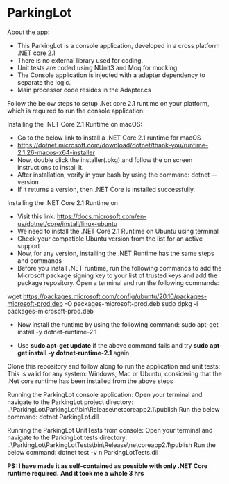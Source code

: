 # ParkingLot
About the app:
- This ParkingLot is a console application, developed in a cross platform .NET core 2.1
- There is no external library used for coding.
- Unit tests are coded using NUnit3 and Moq for mocking
- The Console application is injected with a adapter dependency to separate the logic.
- Main processor code resides in the Adapter.cs

Follow the below steps to setup .Net core 2.1 runtime on your platform, which is required to run the console application:

Installing the .NET Core 2.1 Runtime on macOS:
- Go to the below link to install a .NET Core 2.1 runtime for macOS
- https://dotnet.microsoft.com/download/dotnet/thank-you/runtime-2.1.26-macos-x64-installer
- Now, double click the installer(.pkg) and follow the on screen instructions to install it.
- After installation, verify in your bash by using the command:
  dotnet --version
- If it returns a version, then .NET Core is installed successfully.

Installing the .NET Core 2.1 Runtime on
- Visit this link: https://docs.microsoft.com/en-us/dotnet/core/install/linux-ubuntu
- We need to install the .NET Core 2.1 Runtime on Ubuntu using terminal
- Check your compatible Ubuntu version from the list for an active support
- Now, for any version, installing the .NET Runtime has the same steps and commands
- Before you install .NET runtime, run the following commands to add the Microsoft package signing key to your list of trusted keys and add the   
  package repository. Open a terminal and run the following commands:

wget https://packages.microsoft.com/config/ubuntu/20.10/packages-microsoft-prod.deb -O packages-microsoft-prod.deb
sudo dpkg -i packages-microsoft-prod.deb

- Now install the runtime by using the following command:
sudo apt-get install -y dotnet-runtime-2.1

- Use **sudo apt-get update** if the above command fails and try **sudo apt-get install -y dotnet-runtime-2.1** again.

Clone this repository and follow along to run the application and unit tests:
This is valid for any system: Windows, Mac or Ubuntu, considering that the .Net core runtime has been installed from the above steps

Running the ParkingLot console application:
Open your terminal and navigate to the ParkingLot project directory:
..\ParkingLot\ParkingLot\bin\Release\netcoreapp2.1\publish
Run the below command:
 dotnet ParkingLot.dll
 <Paste the input file location>


Running the ParkingLot UnitTests from console:
Open your terminal and navigate to the ParkingLot tests directory:
..\ParkingLot\ParkingLotTests\bin\Release\netcoreapp2.1\publish
Run the below command:
 dotnet test -v n ParkingLotTests.dll
 
**PS: I have made it as self-contained as possible with only .NET Core runtime required.**
**And it took me a whole 3 hrs**
